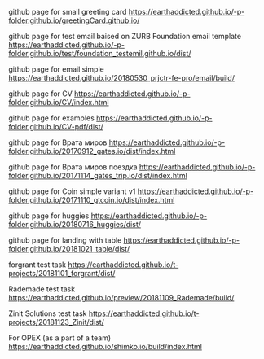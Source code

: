 

github page for small greeting card https://earthaddicted.github.io/-p-folder.github.io/greetingCard.github.io/

<!-- github page 1st freelance-prjct https://earthaddicted.github.io/-p-folder.github.io/antidi.github.io/ -->

<!-- github page 2nd freelance-prjct https://earthaddicted.github.io/-p-folder.github.io/youthcenter.github.io/ -->

github page for test email baised on ZURB Foundation email template  https://earthaddicted.github.io/-p-folder.github.io/test/foundation_testemil.github.io/dist/

github page for email simple https://earthaddicted.github.io/20180530_prjctr-fe-pro/email/build/

github page for CV https://earthaddicted.github.io/-p-folder.github.io/CV/index.html

github page for examples https://earthaddicted.github.io/-p-folder.github.io/CV-pdf/dist/

github page for Врата миров https://earthaddicted.github.io/-p-folder.github.io/20170912_gates.io/dist/index.html

github page for Врата миров поездка https://earthaddicted.github.io/-p-folder.github.io/20171114_gates_trip.io/dist/index.html

github page for Coin simple variant v1 https://earthaddicted.github.io/-p-folder.github.io/20171110_gtcoin.io/dist/index.html

github page for huggies  https://earthaddicted.github.io/-p-folder.github.io/20180716_huggies/dist/

github page for landing with table  https://earthaddicted.github.io/-p-folder.github.io/20181021_table/dist/

forgrant test task https://earthaddicted.github.io/t-projects/20181101_forgrant/dist/

Rademade test task https://earthaddicted.github.io/preview/20181109_Rademade/build/

Zinit Solutions test task https://earthaddicted.github.io/t-projects/20181123_Zinit/dist/

For OPEX (as a part of a team) https://earthaddicted.github.io/shimko.io/build/index.html

